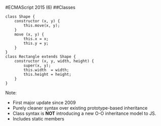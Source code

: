 #ECMAScript 2015 (6)
##Classes
```
class Shape {
    constructor (x, y) {
        this.move(x, y);
    }
    move (x, y) {
        this.x = x;
        this.y = y;
    }
}
class Rectangle extends Shape {
    constructor (x, y, width, height) {
        super(x, y);
        this.width  = width;
        this.height = height;
    }
}
```

Note:
+ First major update since 2009
+ Purely cleaner syntax over existing prototype-based inheritance
+ Class syntax is **NOT** introducing a new O-O inheritance model to JS.
+ Includes static members
